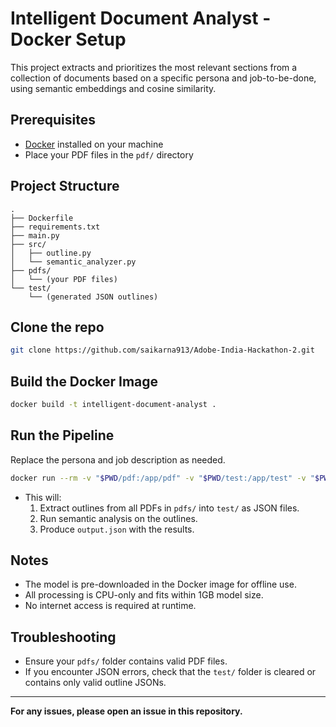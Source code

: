 # Intelligent Document Analyst - Docker Setup

This project extracts and prioritizes the most relevant sections from a collection of documents based on a specific persona and job-to-be-done, using semantic embeddings and cosine similarity.

## Prerequisites

- [Docker](https://www.docker.com/products/docker-desktop) installed on your machine
- Place your PDF files in the `pdf/` directory

## Project Structure

```
.
├── Dockerfile
├── requirements.txt
├── main.py
├── src/
│   ├── outline.py
│   └── semantic_analyzer.py
├── pdfs/
│   └── (your PDF files)
└── test/
    └── (generated JSON outlines)
```
## Clone the repo
```sh
git clone https://github.com/saikarna913/Adobe-India-Hackathon-2.git
```

## Build the Docker Image

```sh
docker build -t intelligent-document-analyst .
```

## Run the Pipeline

Replace the persona and job description as needed.

```sh
docker run --rm -v "$PWD/pdf:/app/pdf" -v "$PWD/test:/app/test" -v "$PWD/output.json:/app/output.json" intelligent-document-analyst --persona "Travel Planner" --job "Plan a trip of 4 days for a group of 10 college friends." --output output.json

```

- This will:
  1. Extract outlines from all PDFs in `pdfs/` into `test/` as JSON files.
  2. Run semantic analysis on the outlines.
  3. Produce `output.json` with the results.

## Notes

- The model is pre-downloaded in the Docker image for offline use.
- All processing is CPU-only and fits within 1GB model size.
- No internet access is required at runtime.

## Troubleshooting

- Ensure your `pdfs/` folder contains valid PDF files.
- If you encounter JSON errors, check that the `test/` folder is cleared or contains only valid outline JSONs.

---

**For any issues, please open an issue in this repository.**
